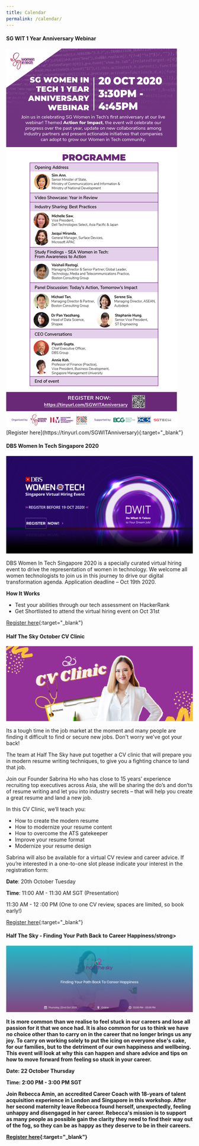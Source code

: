 ```yaml
---
title: Calendar
permalink: /calendar/
---
```

<h4><strong>SG WIT 1 Year Anniversary Webinar</strong></h4>
<img src="/images/calendar/WIT Anniversary eDM_5 Oct-01.jpg">
[Register here](https://tinyurl.com/SGWITAnniversary){:target="_blank"}

<h4><strong>DBS Women In Tech Singapore 2020</strong></h4>
<img src="/images/calendar/Linkedin@2x.png">

DBS Women In Tech Singapore 2020 is a specially curated virtual hiring event to drive the representation of women in technology. We welcome all women technologists to join us in this journey to drive our digital transformation agenda. Application deadline – Oct 19th 2020.

<b>How It Works</b>
* Test your abilities through our tech assessment on HackerRank
* Get Shortlisted to attend the virtual hiring event on Oct 31st

[Register here](https://www.dbs.com/DWIT/sg/index.html){:target="_blank"}

<h4><strong>Half The Sky October CV Clinic</strong></h4>
<img src="/images/calendar/HTS Platform Event Banner 2000 X 800.png">

Its a tough time in the job market at the moment and many people are finding it difficult to find or secure new jobs. Don't worry we've got your back!

The team at Half The Sky have put together a CV clinic that will prepare you in modern resume writing techniques, to give you a fighting chance to land that job. 

Join our Founder Sabrina Ho who has close to 15 years’ experience recruiting top executives across Asia, she will be sharing the do’s and don’ts of resume writing and let you into industry secrets – that will help you create a great resume and land a new job. 

In this CV Clinic, we’ll teach you: 

* How to create the modern resume 
* How to modernize your resume content 
* How to overcome the ATS gatekeeper 
* Improve your resume format 
* Modernize your resume design 

Sabrina will also be available for a virtual CV review and career advice. If you’re interested in a one-to-one slot please indicate your interest in the registration form: 

<b>Date</b>: 20th October Tuesday     

<b>Time</b>: 11:00 AM - 11:30 AM SGT  (Presentation)

11:30 AM - 12 :00 PM (One to one CV review, spaces are limited, so book early!)

[Register here](https://www.halftheskyasia.com/events/october-cv-clinic){:target="_blank"}

<h4><strong>Half The Sky - Finding Your Path Back to Career Happiness/strong></h4>
<img src="/images/calendar/HTS Event Banner 2.png">

It is more common than we realise to feel stuck in our careers and lose all passion for it that we once had. It is also common for us to think we have no choice other than to carry on in the career that no longer brings us any joy. To carry on working solely to put the icing on everyone else's cake, for our families, but to the detriment of our own happiness and wellbeing. This event will look at why this can happen and share advice and tips on how to move forward from feeling so stuck in your career.  

<b>Date</b>: 22 October Thursday    

<b>Time</b>: 2:00 PM - 3:00 PM SGT 

Join Rebecca Amin, an accredited Career Coach with 18-years of talent acquisition experience in London and Singapore in this workshop. After her second maternity leave Rebecca found herself, unexpectedly, feeling unhappy and disengaged in her career. Rebecca's mission is to support as many people as possible gain the clarity they need to find their way out of the fog, so they can be as happy as they deserve to be in their careers. 

[Register here](https://www.halftheskyasia.com/events/finding-you-path-back-to-career-happiness){:target="_blank"}
